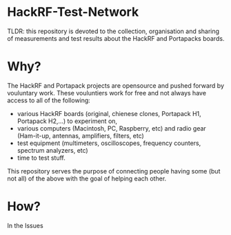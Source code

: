 # HackRF-Test-Network

TLDR: this repository is devoted to the collection, organisation and sharing of measurements and test results about the HackRF and Portapacks boards.


# Why?

The HackRF and Portapack projects are opensource and pushed forward by vouluntary work. These vouluntiers work for free and not always have access to all of the following:
- various HackRF boards (original, chienese clones, Portapack H1, Portapack H2,...) to experiment on,
- various computers (Macintosh, PC, Raspberry, etc) and radio gear (Ham-it-up, antennas, amplifiers, filters, etc)  
- test equipment (multimeters, oscilloscopes, frequency counters, spectrum analyzers, etc)
- time to test stuff.

This repository serves the purpose of connecting people having some (but not all) of the above with the goal of helping each other.

# How?

In the Issues 
